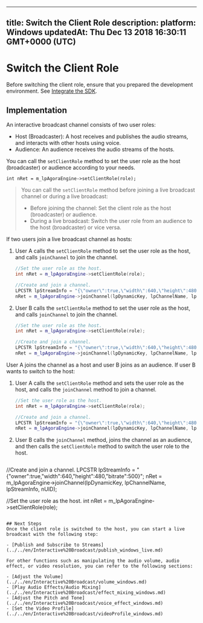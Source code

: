 
---
title: Switch the Client Role
description: 
platform: Windows
updatedAt: Thu Dec 13 2018 16:30:11 GMT+0000 (UTC)
---
# Switch the Client Role
Before switching the client role, ensure that you prepared the development environment. See [Integrate the SDK](../../en/Interactive%20Broadcast/windows_video.md).

## Implementation

An interactive broadcast channel consists of two user roles: 
-   Host (Broadcaster): A host receives and publishes the audio streams, and interacts with other hosts using voice.
-   Audience: An audience receives the audio streams of the hosts.

You can call the <code>setClientRole</code> method to set the user role as the host (broadcaster) or audience according to your needs.


```
int nRet = m_lpAgoraEngine->setClientRole(role);
```

> You can call the <code>setClientRole</code> method before joining a live broadcast channel or during a live broadcast:
> 
>  - Before joining the channel: Set the client role as the host (broadcaster) or audience.
>  -  During a live broadcast: Switch the user role from an audience to the host (broadcaster) or vice versa.

If two users join a live broadcast channel as hosts:

1. User A calls the `setClientRole` method to set the user role as the host, and calls `joinChannel` to join the channel.

   ```cpp
   //Set the user role as the host.
   int nRet = m_lpAgoraEngine->setClientRole(role);
   
   //Create and join a channel.
   LPCSTR lpStreamInfo = "{\"owner\":true,\"width\":640,\"height\":480,\"bitrate\":500}";
   nRet = m_lpAgoraEngine->joinChannel(lpDynamicKey, lpChannelName, lpStreamInfo, nUID);
   ```
	 
2. User B calls the `setClientRole` method to set the user role as the host, and calls `joinChannel` to join the channel.

   ```cpp
   //Set the user role as the host.
   int nRet = m_lpAgoraEngine->setClientRole(role);
   
   //Create and join a channel.
   LPCSTR lpStreamInfo = "{\"owner\":true,\"width\":640,\"height\":480,\"bitrate\":500}";
   nRet = m_lpAgoraEngine->joinChannel(lpDynamicKey, lpChannelName, lpStreamInfo, nUID);
   ```

User A joins the channel as a host and user B joins as an audience. If user B wants to switch to the host:

1. User A calls the `setClientRole` method and sets the user role as the host, and calls the `joinChannel` method to join a channel.

   ```cpp
   //Set the user role as the host.
   int nRet = m_lpAgoraEngine->setClientRole(role);
   
   //Create and join a channel.
   LPCSTR lpStreamInfo = "{\"owner\":true,\"width\":640,\"height\":480,\"bitrate\":500}";
   nRet = m_lpAgoraEngine->joinChannel(lpDynamicKey, lpChannelName, lpStreamInfo, nUID);
   ```

2. User B calls the `joinChannel` method, joins the channel as an audience, and then calls the `setClientRole` method to switch the user role to the host.

   ```cpp
//Create and join a channel.
   LPCSTR lpStreamInfo = "{\"owner\":true,\"width\":640,\"height\":480,\"bitrate\":500}";
   nRet = m_lpAgoraEngine->joinChannel(lpDynamicKey, lpChannelName, lpStreamInfo, nUID);
	 
   //Set the user role as the host.
   int nRet = m_lpAgoraEngine->setClientRole(role);
   ```

## Next Steps
Once the client role is switched to the host, you can start a live broadcast with the following step:

- [Publish and Subscribe to Streams](../../en/Interactive%20Broadcast/publish_windows_live.md)

For other functions such as manipulating the audio volume, audio effect, or video resolution, you can refer to the following sections:

- [Adjust the Volume](../../en/Interactive%20Broadcast/volume_windows.md)
- [Play Audio Effects/Audio Mixing](../../en/Interactive%20Broadcast/effect_mixing_windows.md)
- [Adjust the Pitch and Tone](../../en/Interactive%20Broadcast/voice_effect_windows.md)
- [Set the Video Profile](../../en/Interactive%20Broadcast/videoProfile_windows.md)
